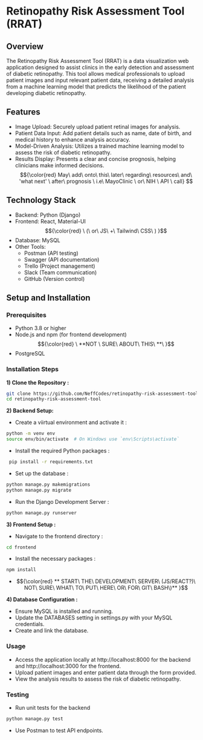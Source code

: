 # Retinopathy Risk Assessment Tool (RRAT)
## Overview
The Retinopathy Risk Assessment Tool (RRAT) is a data visualization web application designed to assist clinics in the early detection and assessment of diabetic retinopathy. This tool allows medical professionals to upload patient images and input relevant patient data, receiving a detailed analysis from a machine learning model that predicts the likelihood of the patient developing diabetic retinopathy.


## Features
- Image Upload: Securely upload patient retinal images for analysis.
- Patient Data Input: Add patient details such as name, date of birth, and medical history to enhance analysis accuracy.
- Model-Driven Analysis: Utilizes a trained machine learning model to assess the risk of diabetic retinopathy.
- Results Display: Presents a clear and concise prognosis, helping clinicians make informed decisions. $${\color{red} May\ add\ onto\ this\ later\ regarding\ resources\ and\ 'what next' \ after\ prognosis \ i.e\  MayoClinic \ or\   NIH \ API \ call} $$

## Technology Stack
- Backend: Python (Django)
- Frontend: React, Material-UI $${\color{red} \ (\ or\  JS\  +\  Tailwind\  CSS\ ) }$$ 
- Database: MySQL
- Other Tools:
  - Postman (API testing)
  - Swagger (API documentation)
  - Trello (Project management)
  - Slack (Team communication)
  - GitHub (Version control)

## Setup and Installation
### Prerequisites
- Python 3.8 or higher
- Node.js and npm (for frontend development) $${\color{red} \  **NOT \ SURE\  ABOUT\  THIS\ **\ }$$
- PostgreSQL

### Installation Steps
**1) Clone the Repository :**
```bash
git clone https://github.com/NeffCodes/retinopathy-risk-assessment-tool.git
cd retinopathy-risk-assessment-tool
```
**2) Backend Setup:**
- Create a viirtual environment and activate it :
```bash
python -m venv env
source env/bin/activate  # On Windows use `env\Scripts\activate`
```
- Install the required Python packages :
```bash
 pip install -r requirements.txt
```
- Set up the database :
```bash
python manage.py makemigrations
python manage.py migrate
```
- Run the Django Development Server :
```bash
python manage.py runserver
```
**3) Frontend Setup :**
- Navigate to the frontend directory :
 ```bash
cd frontend
```
- Install the necessary packages :
```bash
npm install
```
- $${\color{red} ** START\ THE\ DEVELOPMENT\ SERVER\ (JS/REACT?)\ NOT\ SURE\ WHAT\ TO\ PUT\ HERE\ OR\ FOR\ GIT\ BASH\)** }$$

**4) Database Configuration :**
- Ensure MySQL is installed and running.
- Update the DATABASES setting in settings.py with your MySQL credentials.
- Create and link the database.

### Usage
- Access the application locally at http://localhost:8000 for the backend and http://localhost:3000 for the frontend.
- Upload patient images and enter patient data through the form provided.
- View the analysis results to assess the risk of diabetic retinopathy.

### Testing
- Run unit tests for the backend
```bash
python manage.py test
```
- Use Postman to test API endpoints.
  

  
